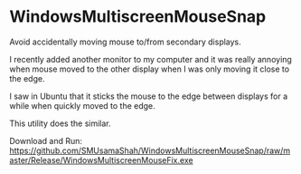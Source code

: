 # WindowsMultiscreenMouseSnap
Avoid accidentally moving mouse to/from secondary displays.

I recently added another monitor to my computer and it was really annoying when mouse moved to the other display when I was only moving it close to the edge.

I saw in Ubuntu that it sticks the mouse to the edge between displays for a while when quickly moved to the edge.

This utility does the similar.

Download and Run: https://github.com/SMUsamaShah/WindowsMultiscreenMouseSnap/raw/master/Release/WindowsMultiscreenMouseFix.exe
